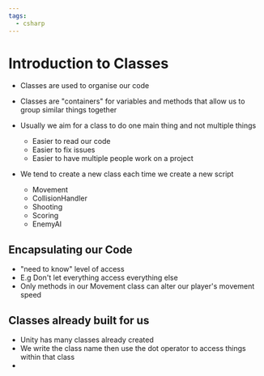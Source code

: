 ```yaml
---
tags:
  - csharp
---
```

# Introduction to Classes

* Classes are used to organise our code
* Classes are "containers" for variables and methods that allow us to group similar things together
* Usually we aim for a class to do one main thing and not multiple things
	* Easier to read our code
	* Easier to fix issues
	* Easier to have multiple people work on a project

* We tend to create a new class each time we create a new script
	* Movement
	* CollisionHandler
	* Shooting
	* Scoring
	* EnemyAI

## Encapsulating our Code
* "need to know" level of access
* E.g Don't let everything access everything else
* Only methods in our Movement class can alter our player's movement speed


## Classes already built for us
* Unity has many classes already created
* We write the class name then use the dot operator to access things within that class
* 

